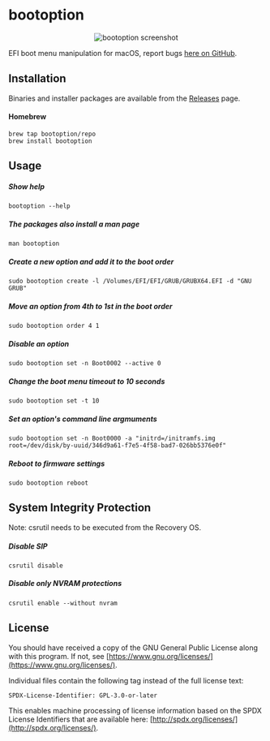 #  bootoption

<p align="center">
<img src="https://github.com/bootoption/bootoption/raw/master/Screenshot.svg?sanitize=true" alt="bootoption screenshot" />
</p>

EFI boot menu manipulation for macOS, report bugs [here on GitHub](https://github.com/bootoption/bootoption/issues).

## Installation

Binaries and installer packages are available from the [Releases](https://github.com/bootoption/bootoption/releases) page.

#### Homebrew

```
brew tap bootoption/repo
brew install bootoption
```

## Usage

##### Show help

```
bootoption --help
```

##### The packages also install a man page

```
man bootoption
```

##### Create a new option and add it to the boot order

```
sudo bootoption create -l /Volumes/EFI/EFI/GRUB/GRUBX64.EFI -d "GNU GRUB"
```

##### Move an option from 4th to 1st in the boot order

```
sudo bootoption order 4 1
```

##### Disable an option

```
sudo bootoption set -n Boot0002 --active 0
```

##### Change the boot menu timeout to 10 seconds

```
sudo bootoption set -t 10
```

##### Set an option's command line argmuments

```
sudo bootoption set -n Boot0000 -a "initrd=/initramfs.img root=/dev/disk/by-uuid/346d9a61-f7e5-4f58-bad7-026bb5376e0f"
```

##### Reboot to firmware settings

```
sudo bootoption reboot
```

## System Integrity Protection

Note: csrutil needs to be executed from the Recovery OS.

##### Disable SIP

```
csrutil disable
```

##### Disable only NVRAM protections

```
csrutil enable --without nvram
```

## License

You should have received a copy of the GNU General Public License along with this program.  If not, see [https://www.gnu.org/licenses/](https://www.gnu.org/licenses/).

Individual files contain the following tag instead of the full license text:

```
SPDX-License-Identifier: GPL-3.0-or-later
```

This enables machine processing of license information based on the SPDX License Identifiers that are available here: [http://spdx.org/licenses/](http://spdx.org/licenses/).